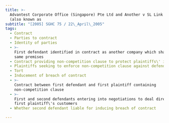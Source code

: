 ```yaml
---
title: >-
  Advantest Corporate Office (Singapore) Pte Ltd and Another v SL Link Co Ltd
  (also known as
subtitle: "[2005] SGHC 75 / 22\_April\_2005"
tags:
  - Contract
  - Parties to contract
  - Identity of parties
  - >-
    First defendant identified in contract as another company which shared the
    same premises
  - Contract providing non-competition clause to protect plaintiffs\' interests
  - Plaintiffs seeking to enforce non-competition clause against defendants
  - Tort
  - Inducement of breach of contract
  - >-
    Contract between first defendant and first plaintiff containing
    non-competition clause
  - >-
    First and second defendants entering into negotiations to deal directly with
    first plaintiff\'s customers
  - Whether second defendant liable for inducing breach of contract

---
```


